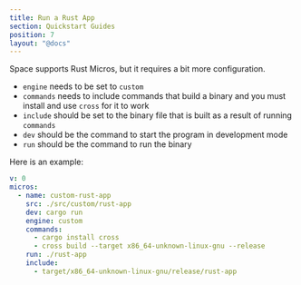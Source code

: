 ```yaml
---
title: Run a Rust App
section: Quickstart Guides
position: 7
layout: "@docs"
---
```


Space supports Rust Micros, but it requires a bit more configuration.

- `engine` needs to be set to `custom`
- `commands` needs to include commands that build a binary and you must install and use `cross` for it to work
- `include` should be set to the binary file that is built as a result of running `commands`
- `dev` should be the command to start the program in development mode
- `run` should be the command to run the binary

Here is an example:

```yaml
v: 0
micros:
  - name: custom-rust-app
    src: ./src/custom/rust-app
    dev: cargo run
    engine: custom
    commands:
      - cargo install cross
      - cross build --target x86_64-unknown-linux-gnu --release
    run: ./rust-app
    include:
      - target/x86_64-unknown-linux-gnu/release/rust-app
```
